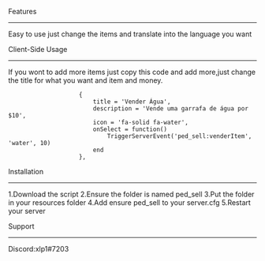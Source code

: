 Features
_________________________________________________
Easy to use just change the items and translate into the language you want

Client-Side Usage
_________________________________________________
If you wont to add more items just copy this code and add more,just change the title for what you want and item and money.

                        {
                            title = 'Vender Água',
                            description = 'Vende uma garrafa de água por $10',
                            icon = 'fa-solid fa-water',
                            onSelect = function()
                                TriggerServerEvent('ped_sell:venderItem', 'water', 10)
                            end
                        },
                        
Installation
_________________________________________________
1.Download the script
2.Ensure the folder is named ped_sell
3.Put the folder in your resources folder
4.Add ensure ped_sell to your server.cfg
5.Restart your server

Support
________________________________________________

Discord:xlp1#7203
